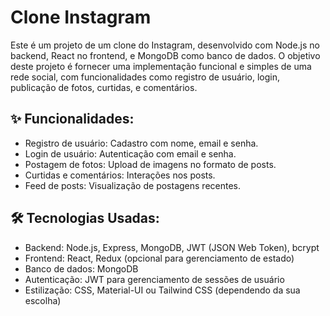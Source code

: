 # Clone Instagram

Este é um projeto de um clone do Instagram, desenvolvido com Node.js no backend, React no frontend, e MongoDB como banco de dados. O objetivo deste projeto é fornecer uma implementação funcional e simples de uma rede social, com funcionalidades como registro de usuário, login, publicação de fotos, curtidas, e comentários.

## ✨ Funcionalidades:
- Registro de usuário: Cadastro com nome, email e senha.
- Login de usuário: Autenticação com email e senha.
- Postagem de fotos: Upload de imagens no formato de posts.
- Curtidas e comentários: Interações nos posts.
- Feed de posts: Visualização de postagens recentes.
 
## 🛠️ Tecnologias Usadas:
- Backend: Node.js, Express, MongoDB, JWT (JSON Web Token), bcrypt
- Frontend: React, Redux (opcional para gerenciamento de estado)
- Banco de dados: MongoDB
- Autenticação: JWT para gerenciamento de sessões de usuário
- Estilização: CSS, Material-UI ou Tailwind CSS (dependendo da sua escolha)
